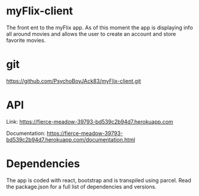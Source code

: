 # myFlix-client

The front ent to the myFlix app. As of this moment the app is displaying info all around movies and allows the user to create
an account and store favorite movies.

# git

https://github.com/PsychoBoyJAck83/myFlix-client.git

# API

Link: https://fierce-meadow-39793-bd539c2b94d7.herokuapp.com

Documentation: https://fierce-meadow-39793-bd539c2b94d7.herokuapp.com/documentation.html

# Dependencies

The app is coded with react, bootstrap and is transpiled using parcel. Read the package.json for a full list of dependencies and versions.

